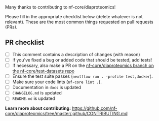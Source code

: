 Many thanks to contributing to nf-core/diaproteomics!

Please fill in the appropriate checklist below (delete whatever is not relevant). These are the most common things requested on pull requests (PRs).

## PR checklist
 - [ ] This comment contains a description of changes (with reason)
 - [ ] If you've fixed a bug or added code that should be tested, add tests!
 - [ ] If necessary, also make a PR on the [nf-core/diaproteomics branch on the nf-core/test-datasets repo]( https://github.com/nf-core/test-datasets/pull/new/nf-core/diaproteomics)
 - [ ] Ensure the test suite passes (`nextflow run . -profile test,docker`).
 - [ ] Make sure your code lints (`nf-core lint .`).
 - [ ] Documentation in `docs` is updated
 - [ ] `CHANGELOG.md` is updated
 - [ ] `README.md` is updated

**Learn more about contributing:** https://github.com/nf-core/diaproteomics/tree/master/.github/CONTRIBUTING.md
